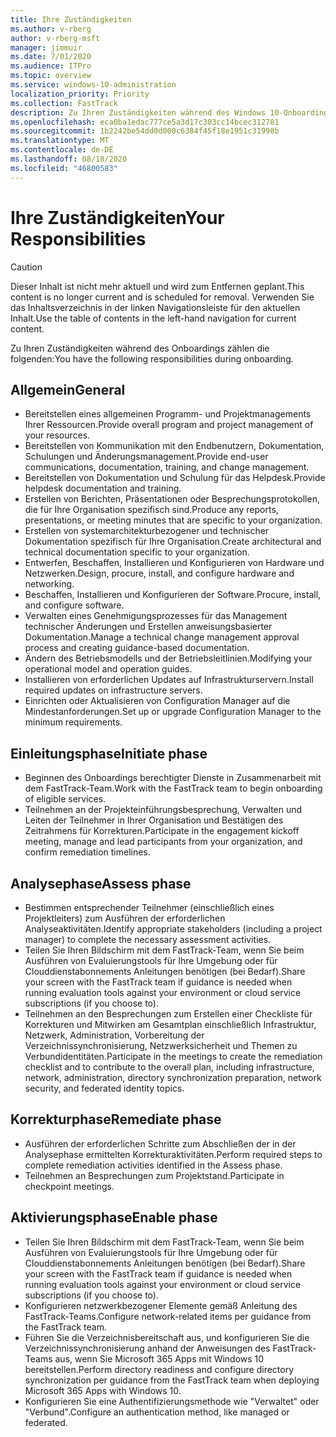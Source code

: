 ```yaml
---
title: Ihre Zuständigkeiten
ms.author: v-rberg
author: v-rberg-msft
manager: jimmuir
ms.date: 7/01/2020
ms.audience: ITPro
ms.topic: overview
ms.service: windows-10-administration
localization_priority: Priority
ms.collection: FastTrack
description: Zu Ihren Zuständigkeiten während des Windows 10-Onboardings zählen die folgenden.
ms.openlocfilehash: eca0ba1edac777ce5a3d17c303cc14bcec312781
ms.sourcegitcommit: 1b2242be54dd0d000c6384f45f18e1951c31998b
ms.translationtype: MT
ms.contentlocale: de-DE
ms.lasthandoff: 08/18/2020
ms.locfileid: "46800583"
---
```

# <a name="your-responsibilities"></a><span data-ttu-id="de3fa-103">Ihre Zuständigkeiten</span><span class="sxs-lookup"><span data-stu-id="de3fa-103">Your Responsibilities</span></span>
> [!CAUTION]
> <span data-ttu-id="de3fa-104">Dieser Inhalt ist nicht mehr aktuell und wird zum Entfernen geplant.</span><span class="sxs-lookup"><span data-stu-id="de3fa-104">This content is no longer current and is scheduled for removal.</span></span> <span data-ttu-id="de3fa-105">Verwenden Sie das Inhaltsverzeichnis in der linken Navigationsleiste für den aktuellen Inhalt.</span><span class="sxs-lookup"><span data-stu-id="de3fa-105">Use the table of contents in the left-hand navigation for current content.</span></span>

<span data-ttu-id="de3fa-106">Zu Ihren Zuständigkeiten während des Onboardings zählen die folgenden:</span><span class="sxs-lookup"><span data-stu-id="de3fa-106">You have the following responsibilities during onboarding.</span></span>

## <a name="general"></a><span data-ttu-id="de3fa-107">Allgemein</span><span class="sxs-lookup"><span data-stu-id="de3fa-107">General</span></span>

- <span data-ttu-id="de3fa-108">Bereitstellen eines allgemeinen Programm- und Projektmanagements Ihrer Ressourcen.</span><span class="sxs-lookup"><span data-stu-id="de3fa-108">Provide overall program and project management of your resources.</span></span>
- <span data-ttu-id="de3fa-109">Bereitstellen von Kommunikation mit den Endbenutzern, Dokumentation, Schulungen und Änderungsmanagement.</span><span class="sxs-lookup"><span data-stu-id="de3fa-109">Provide end-user communications, documentation, training, and change management.</span></span>
- <span data-ttu-id="de3fa-110">Bereitstellen von Dokumentation und Schulung für das Helpdesk.</span><span class="sxs-lookup"><span data-stu-id="de3fa-110">Provide helpdesk documentation and training.</span></span>
- <span data-ttu-id="de3fa-111">Erstellen von Berichten, Präsentationen oder Besprechungsprotokollen, die für Ihre Organisation spezifisch sind.</span><span class="sxs-lookup"><span data-stu-id="de3fa-111">Produce any reports, presentations, or meeting minutes that are specific to your organization.</span></span>
- <span data-ttu-id="de3fa-112">Erstellen von systemarchitekturbezogener und technischer Dokumentation spezifisch für Ihre Organisation.</span><span class="sxs-lookup"><span data-stu-id="de3fa-112">Create architectural and technical documentation specific to your organization.</span></span>
- <span data-ttu-id="de3fa-113">Entwerfen, Beschaffen, Installieren und Konfigurieren von Hardware und Netzwerken.</span><span class="sxs-lookup"><span data-stu-id="de3fa-113">Design, procure, install, and configure hardware and networking.</span></span>
- <span data-ttu-id="de3fa-114">Beschaffen, Installieren und Konfigurieren der Software.</span><span class="sxs-lookup"><span data-stu-id="de3fa-114">Procure, install, and configure software.</span></span>
- <span data-ttu-id="de3fa-115">Verwalten eines Genehmigungsprozesses für das Management technischer Änderungen und Erstellen anweisungsbasierter Dokumentation.</span><span class="sxs-lookup"><span data-stu-id="de3fa-115">Manage a technical change management approval process and creating guidance-based documentation.</span></span>
- <span data-ttu-id="de3fa-116">Ändern des Betriebsmodells und der Betriebsleitlinien.</span><span class="sxs-lookup"><span data-stu-id="de3fa-116">Modifying your operational model and operation guides.</span></span>
- <span data-ttu-id="de3fa-117">Installieren von erforderlichen Updates auf Infrastrukturservern.</span><span class="sxs-lookup"><span data-stu-id="de3fa-117">Install required updates on infrastructure servers.</span></span>
- <span data-ttu-id="de3fa-118">Einrichten oder Aktualisieren von Configuration Manager auf die Mindestanforderungen.</span><span class="sxs-lookup"><span data-stu-id="de3fa-118">Set up or upgrade Configuration Manager to the minimum requirements.</span></span>

## <a name="initiate-phase"></a><span data-ttu-id="de3fa-119">Einleitungsphase</span><span class="sxs-lookup"><span data-stu-id="de3fa-119">Initiate phase</span></span>

- <span data-ttu-id="de3fa-120">Beginnen des Onboardings berechtigter Dienste in Zusammenarbeit mit dem FastTrack-Team.</span><span class="sxs-lookup"><span data-stu-id="de3fa-120">Work with the FastTrack team to begin onboarding of eligible services.</span></span>
- <span data-ttu-id="de3fa-121">Teilnehmen an der Projekteinführungsbesprechung, Verwalten und Leiten der Teilnehmer in Ihrer Organisation und Bestätigen des Zeitrahmens für Korrekturen.</span><span class="sxs-lookup"><span data-stu-id="de3fa-121">Participate in the engagement kickoff meeting, manage and lead participants from your organization, and confirm remediation timelines.</span></span>

## <a name="assess-phase"></a><span data-ttu-id="de3fa-122">Analysephase</span><span class="sxs-lookup"><span data-stu-id="de3fa-122">Assess phase</span></span>

- <span data-ttu-id="de3fa-123">Bestimmen entsprechender Teilnehmer (einschließlich eines Projektleiters) zum Ausführen der erforderlichen Analyseaktivitäten.</span><span class="sxs-lookup"><span data-stu-id="de3fa-123">Identify appropriate stakeholders (including a project manager) to complete the necessary assessment activities.</span></span>
- <span data-ttu-id="de3fa-124">Teilen Sie Ihren Bildschirm mit dem FastTrack-Team, wenn Sie beim Ausführen von Evaluierungstools für Ihre Umgebung oder für Clouddienstabonnements Anleitungen benötigen (bei Bedarf).</span><span class="sxs-lookup"><span data-stu-id="de3fa-124">Share your screen with the FastTrack team if guidance is needed when running evaluation tools against your environment or cloud service subscriptions (if you choose to).</span></span>
- <span data-ttu-id="de3fa-125">Teilnehmen an den Besprechungen zum Erstellen einer Checkliste für Korrekturen und Mitwirken am Gesamtplan einschließlich Infrastruktur, Netzwerk, Administration, Vorbereitung der Verzeichnissynchronisierung, Netzwerksicherheit und Themen zu Verbundidentitäten.</span><span class="sxs-lookup"><span data-stu-id="de3fa-125">Participate in the meetings to create the remediation checklist and to contribute to the overall plan, including infrastructure, network, administration, directory synchronization preparation, network security, and federated identity topics.</span></span>

## <a name="remediate-phase"></a><span data-ttu-id="de3fa-126">Korrekturphase</span><span class="sxs-lookup"><span data-stu-id="de3fa-126">Remediate phase</span></span>

- <span data-ttu-id="de3fa-127">Ausführen der erforderlichen Schritte zum Abschließen der in der Analysephase ermittelten Korrekturaktivitäten.</span><span class="sxs-lookup"><span data-stu-id="de3fa-127">Perform required steps to complete remediation activities identified in the Assess phase.</span></span>
- <span data-ttu-id="de3fa-128">Teilnehmen an Besprechungen zum Projektstand.</span><span class="sxs-lookup"><span data-stu-id="de3fa-128">Participate in checkpoint meetings.</span></span>

## <a name="enable-phase"></a><span data-ttu-id="de3fa-129">Aktivierungsphase</span><span class="sxs-lookup"><span data-stu-id="de3fa-129">Enable phase</span></span>

- <span data-ttu-id="de3fa-130">Teilen Sie Ihren Bildschirm mit dem FastTrack-Team, wenn Sie beim Ausführen von Evaluierungstools für Ihre Umgebung oder für Clouddienstabonnements Anleitungen benötigen (bei Bedarf).</span><span class="sxs-lookup"><span data-stu-id="de3fa-130">Share your screen with the FastTrack team if guidance is needed when running evaluation tools against your environment or cloud service subscriptions (if you choose to).</span></span>
- <span data-ttu-id="de3fa-131">Konfigurieren netzwerkbezogener Elemente gemäß Anleitung des FastTrack-Teams.</span><span class="sxs-lookup"><span data-stu-id="de3fa-131">Configure network-related items per guidance from the FastTrack team.</span></span>
- <span data-ttu-id="de3fa-132">Führen Sie die Verzeichnisbereitschaft aus, und konfigurieren Sie die Verzeichnissynchronisierung anhand der Anweisungen des FastTrack-Teams aus, wenn Sie Microsoft 365 Apps mit Windows 10 bereitstellen.</span><span class="sxs-lookup"><span data-stu-id="de3fa-132">Perform directory readiness and configure directory synchronization per guidance from the FastTrack team when deploying Microsoft 365 Apps with Windows 10.</span></span>
- <span data-ttu-id="de3fa-133">Konfigurieren Sie eine Authentifizierungsmethode wie "Verwaltet" oder "Verbund".</span><span class="sxs-lookup"><span data-stu-id="de3fa-133">Configure an authentication method, like managed or federated.</span></span>

